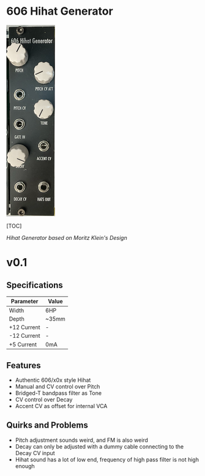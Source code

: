 # 606 Hihat Generator

![606-0.1-1](Images/606-0.1-1.png)

[TOC]

*Hihat Generator based on Moritz Klein's Design*

# v0.1

## Specifications

|Parameter|Value|
|---------|-----|
|Width|6HP|
|Depth|~35mm|
|+12 Current|-|
|-12 Current|-|
|+5 Current|0mA|

## Features

- Authentic 606/x0x style Hihat
- Manual and CV control over Pitch
- Bridged-T bandpass filter as Tone
- CV control over Decay
- Accent CV as offset for internal VCA

## Quirks and Problems

- Pitch adjustment sounds weird, and FM is also weird
- Decay can only be adjusted with a dummy cable connecting to the Decay CV input
- Hihat sound has a lot of low end, frequency of high pass filter is not high enough